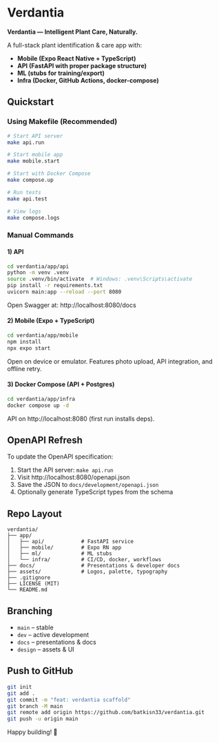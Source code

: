 # Verdantia

**Verdantia — Intelligent Plant Care, Naturally.**

A full-stack plant identification & care app with:
- **Mobile (Expo React Native + TypeScript)**
- **API (FastAPI with proper package structure)**
- **ML (stubs for training/export)**
- **Infra (Docker, GitHub Actions, docker-compose)**

## Quickstart

### Using Makefile (Recommended)
```bash
# Start API server
make api.run

# Start mobile app
make mobile.start

# Start with Docker Compose
make compose.up

# Run tests
make api.test

# View logs
make compose.logs
```

### Manual Commands

#### 1) API
```bash
cd verdantia/app/api
python -m venv .venv
source .venv/bin/activate  # Windows: .venv\Scripts\activate
pip install -r requirements.txt
uvicorn main:app --reload --port 8080
```
Open Swagger at: http://localhost:8080/docs

#### 2) Mobile (Expo + TypeScript)
```bash
cd verdantia/app/mobile
npm install
npx expo start
```
Open on device or emulator. Features photo upload, API integration, and offline retry.

#### 3) Docker Compose (API + Postgres)
```bash
cd verdantia/app/infra
docker compose up -d
```
API on http://localhost:8080 (first run installs deps).

## OpenAPI Refresh

To update the OpenAPI specification:

1. Start the API server: `make api.run`
2. Visit http://localhost:8080/openapi.json
3. Save the JSON to `docs/development/openapi.json`
4. Optionally generate TypeScript types from the schema

## Repo Layout
```
verdantia/
├── app/
│   ├── api/            # FastAPI service
│   ├── mobile/         # Expo RN app
│   ├── ml/             # ML stubs
│   └── infra/          # CI/CD, docker, workflows
├── docs/               # Presentations & developer docs
├── assets/             # Logos, palette, typography
├── .gitignore
├── LICENSE (MIT)
└── README.md
```

## Branching
- `main` – stable
- `dev` – active development
- `docs` – presentations & docs
- `design` – assets & UI

## Push to GitHub
```bash
git init
git add .
git commit -m "feat: verdantia scaffold"
git branch -M main
git remote add origin https://github.com/batkisn33/verdantia.git
git push -u origin main
```

Happy building! 🌿
